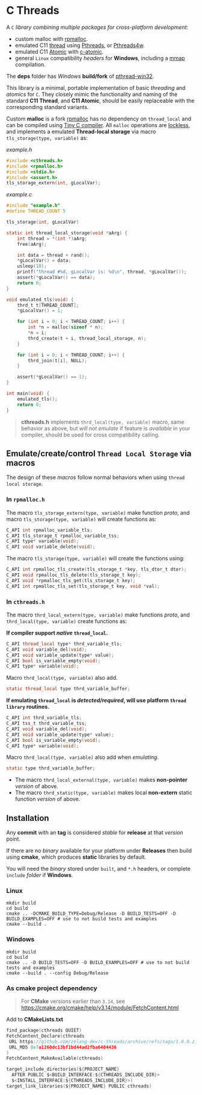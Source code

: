 
# C Threads

A `C` *library combining multiple packages for cross-platform development:*

- custom malloc with [rpmalloc](https://github.com/zelang-dev/rpmalloc).
- emulated C11 [thread](https://en.cppreference.com/w/c/thread) using [Pthreads](https://en.wikipedia.org/wiki/Pthreads), or [Pthreads4w](http://sourceforge.net/projects/pthreads4w/).
- emulated C11 [Atomic](https://en.cppreference.com/w/c/atomic) with [c-atomic](https://github.com/zelang-dev/c-atomic).
- general `Linux` compatibility *headers* for **Windows**, including a [mmap](https://man7.org/linux/man-pages/man2/mmap.2.html) compilation.

The **deps** folder has *Windows* **build/fork** of [pthread-win32](https://github.com/GerHobbelt/pthread-win32).

This library is a minimal, portable implementation of basic *threading* and *atomics* for `C`. They closely mimic the functionality and naming of the standard **C11 Thread**, and **C11 Atomic**, should be easily replaceable with the corresponding standard variants.

Custom **malloc** is a fork [rpmalloc](https://github.com/zelang-dev/rpmalloc) has no dependency on `thread_local` and can be compiled using [Tiny C compiler](https://github.com/zelang-dev/tinycc). All `malloc` operations are [lockless](https://preshing.com/20120612/an-introduction-to-lock-free-programming/), and implements a emulated **Thread-local storage** via macro `tls_storage(type, variable)` as:

_example.h_

```h
#include <cthreads.h>
#include <rpmalloc.h>
#include <stdio.h>
#include <assert.h>
tls_storage_extern(int, gLocalVar);
```

_example.c_

```c
#include "example.h"
#define THREAD_COUNT 5

tls_storage(int, gLocalVar)

static int thread_local_storage(void *aArg) {
    int thread = *(int *)aArg;
    free(aArg);

    int data = thread + rand();
    *gLocalVar() = data;
    usleep(10);
    printf("thread #%d, gLocalVar is: %d\n", thread, *gLocalVar());
    assert(*gLocalVar() == data);
    return 0;
}

void emulated_tls(void) {
    thrd_t t[THREAD_COUNT];
    *gLocalVar() = 1;

    for (int i = 0; i < THREAD_COUNT; i++) {
        int *n = malloc(sizeof * n);
        *n = i;
        thrd_create(t + i, thread_local_storage, n);
    }

    for (int i = 0; i < THREAD_COUNT; i++) {
        thrd_join(t[i], NULL);
    }

    assert(*gLocalVar() == 1);
}

int main(void) {
    emulated_tls();
    return 0;
}
```

> **cthreads.h** implements `thrd_local(type, variable)` macro, same behavior as above, but
> *will not emulate* if feature is *available* in your compiler, should be used for cross compatibility calling.

## Emulate/create/control `Thread Local Storage` via macros

The design of these *macros* follow normal behaviors when using `thread local storage`.

### In `rpmalloc.h`

The macro `tls_storage_extern(type, variable)` make function *proto*, and macro `tls_storage(type, variable)` will create functions as:

```h
C_API int rpmalloc_variable_tls;
C_API tls_storage_t rpmalloc_variable_tss;
C_API type* variable(void);
C_API void variable_delete(void);
```

The macro `tls_storage(type, variable)` will create the functions using:

```h
C_API int rpmalloc_tls_create(tls_storage_t *key, tls_dtor_t dtor);
C_API void rpmalloc_tls_delete(tls_storage_t key);
C_API void *rpmalloc_tls_get(tls_storage_t key);
C_API int rpmalloc_tls_set(tls_storage_t key, void *val);
```

### In `cthreads.h`

The macro `thrd_local_extern(type, variable)` make functions *proto*, and `thrd_local(type, variable)` create functions as:

**If compiler support *native* `thread_local`.**

```h
C_API thread_local type* thrd_variable_tls;
C_API void variable_del(void);
C_API void variable_update(type* value);
C_API bool is_variable_empty(void);
C_API type* variable(void);
```

Macro `thrd_local(type, variable)` also add.

```c
static thread_local type thrd_variable_buffer;
```

**If emulating `thread_local` is *detected/required*, will use platform `thread library` routines.**

```h
C_API int thrd_variable_tls;
C_API tss_t thrd_variable_tss;
C_API void variable_del(void);
C_API void variable_update(type* value);
C_API bool is_variable_empty(void);
C_API type* variable(void);
```

Macro `thrd_local(type, variable)` also add when *emulating*.

```c
static type thrd_variable_buffer;
```

- The macro `thrd_local_external(type, variable)` makes **non-pointer** *version* of above.
- The macro `thrd_static(type, variable)` makes local **non-extern** static function *version* of above.

## Installation

Any **commit** with an **tag** is considered *stable* for **release** at that *version* point.

If there are no *binary* available for your platform under **Releases** then build using **cmake**,
which produces **static** libraries by default.

You will need the *binary* stored under `built`, and `*.h` headers, or complete `include` *folder* if **Windows**.

### Linux

```shell
mkdir build
cd build
cmake .. -DCMAKE_BUILD_TYPE=Debug/Release -D BUILD_TESTS=OFF -D BUILD_EXAMPLES=OFF # use to not build tests and examples
cmake --build .
```

### Windows

```shell
mkdir build
cd build
cmake .. -D BUILD_TESTS=OFF -D BUILD_EXAMPLES=OFF # use to not build tests and examples
cmake --build . --config Debug/Release
```

### As cmake project dependency

> For **CMake** versions earlier than `3.14`, see <https://cmake.org/cmake/help/v3.14/module/FetchContent.html>

Add to **CMakeLists.txt**

```c
find_package(cthreads QUIET)
FetchContent_Declare(cthreads
 URL https://github.com/zelang-dev/c-threads/archive/refs/tags/1.0.0.zip
 URL_MD5 8e7a1260dc13bf1bd44ad2fba6404436
)
FetchContent_MakeAvailable(cthreads)

target_include_directories(${PROJECT_NAME}
  AFTER PUBLIC $<BUILD_INTERFACE:${CTHREADS_INCLUDE_DIR}>
  $<INSTALL_INTERFACE:${CTHREADS_INCLUDE_DIR}>)
target_link_libraries(${PROJECT_NAME} PUBLIC cthreads)
```

